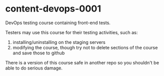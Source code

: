 content-devops-0001
===================

DevOps testing course containing front-end tests.

Testers may use this course for their testing activities, such as:

1. installing/uninstalling on the staging servers
2. modifying the course, though try not to delete sections of the course and save those to github

There is a version of this course safe in another repo so you shouldn't be able to do serious damage.

